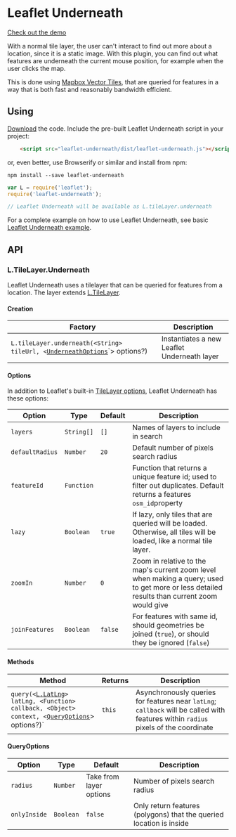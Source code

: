 # Leaflet Underneath

[Check out the demo](http://www.liedman.net/leaflet-underneath/)

With a normal tile layer, the user can't interact to find out more about a location, since it is a static image. With this plugin, you can find out what features are underneath the current mouse position, for example when the user clicks the map.

This is done using [Mapbox Vector Tiles](https://www.mapbox.com/developers/vector-tiles/), that are queried for features in a way that is both fast and reasonably bandwidth efficient.

## Using

[Download](https://github.com/perliedman/leaflet-underneath/releases) the code. Include the pre-built Leaflet Underneath script in your project:

```html
    <script src="leaflet-underneath/dist/leaflet-underneath.js"></script>
```

or, even better, use Browserify or similar and install from npm:

```
npm install --save leaflet-underneath
```

```javascript
var L = require('leaflet');
require('leaflet-underneath');

// Leaflet Underneath will be available as L.tileLayer.underneath
```

For a complete example on how to use Leaflet Underneath, see basic [Leaflet Underneath example](https://github.com/perliedman/leaflet-underneath/blob/master/example/index.js).

## API

### L.TileLayer.Underneath

Leaflet Underneath uses a tilelayer that can be queried for features from a location. The layer extends
[L.TileLayer](http://leafletjs.com/reference.html#tilelayer).

#### Creation

Factory              | Description
---------------------|-----------------------------
`L.tileLayer.underneath(<String> tileUrl, <`[`UnderneathOptions`](#underneathoptions)`> options?) | Instantiates a new Leaflet Underneath layer

#### Options

In addition to Leaflet's built-in [TileLayer options](http://leafletjs.com/reference.html#tilelayer-options), Leaflet Underneath has these options:

Option                 | Type          | Default              | Description
-----------------------|---------------|----------------------|----------------------------
`layers`               | `String[]`    | `[]`                 | Names of layers to include in search
`defaultRadius`        | `Number`      | `20`                 | Default number of pixels search radius
`featureId`            | `Function`    |                      | Function that returns a unique feature id; used to filter out duplicates. Default returns a features `osm_id`property
`lazy`                 | `Boolean`     | `true`               | If lazy, only tiles that are queried will be loaded. Otherwise, all tiles will be loaded, like a normal tile layer.
`zoomIn`               | `Number`      | `0`                  | Zoom in relative to the map's current zoom level when making a query; used to get more or less detailed results than current zoom would give
`joinFeatures`         | `Boolean`     | `false`              | For features with same id, should geometries be joined (`true`), or should they be ignored (`false`)

#### Methods

Method                          | Returns                   | Description
--------------------------------|---------------------------|--------------------------
`query(<`[`L.LatLng`](http://leafletjs.com/reference.html#latlng)`> latLng, <Function> callback, <Object> context, <`[`QueryOptions`](#queryoptions)> options?)` | `this` | Asynchronously queries for features near `latLng`; `callback` will be called with features within `radius` pixels of the coordinate

#### QueryOptions

Option                 | Type          | Default              | Description
-----------------------|---------------|----------------------|----------------------------
`radius`               | `Number`      | Take from layer options | Number of pixels search radius
`onlyInside`           | `Boolean`     | `false`              | Only return features (polygons) that the queried location is inside
